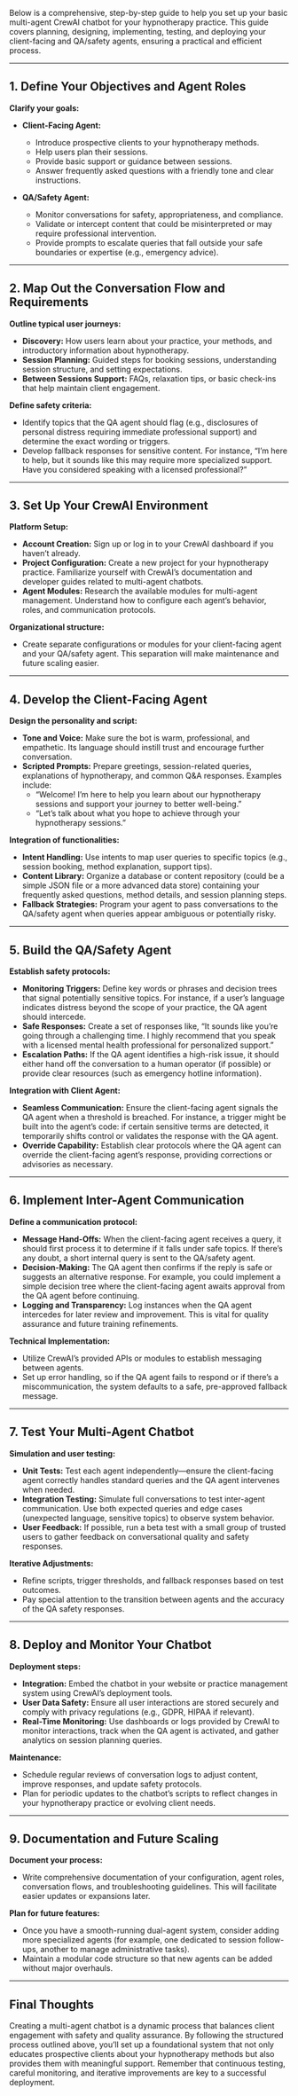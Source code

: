 Below is a comprehensive, step-by-step guide to help you set up your basic multi-agent CrewAI chatbot for your hypnotherapy practice. This guide covers planning, designing, implementing, testing, and deploying your client-facing and QA/safety agents, ensuring a practical and efficient process.

---

## 1. Define Your Objectives and Agent Roles

**Clarify your goals:**  
- **Client-Facing Agent:**  
  - Introduce prospective clients to your hypnotherapy methods.
  - Help users plan their sessions.
  - Provide basic support or guidance between sessions.
  - Answer frequently asked questions with a friendly tone and clear instructions.

- **QA/Safety Agent:**  
  - Monitor conversations for safety, appropriateness, and compliance.
  - Validate or intercept content that could be misinterpreted or may require professional intervention.
  - Provide prompts to escalate queries that fall outside your safe boundaries or expertise (e.g., emergency advice).

---

## 2. Map Out the Conversation Flow and Requirements

**Outline typical user journeys:**  
- **Discovery:** How users learn about your practice, your methods, and introductory information about hypnotherapy.  
- **Session Planning:** Guided steps for booking sessions, understanding session structure, and setting expectations.  
- **Between Sessions Support:** FAQs, relaxation tips, or basic check-ins that help maintain client engagement.

**Define safety criteria:**  
- Identify topics that the QA agent should flag (e.g., disclosures of personal distress requiring immediate professional support) and determine the exact wording or triggers.
- Develop fallback responses for sensitive content. For instance, “I’m here to help, but it sounds like this may require more specialized support. Have you considered speaking with a licensed professional?”

---

## 3. Set Up Your CrewAI Environment

**Platform Setup:**  
- **Account Creation:** Sign up or log in to your CrewAI dashboard if you haven’t already.
- **Project Configuration:** Create a new project for your hypnotherapy practice. Familiarize yourself with CrewAI’s documentation and developer guides related to multi-agent chatbots.
- **Agent Modules:** Research the available modules for multi-agent management. Understand how to configure each agent’s behavior, roles, and communication protocols.

**Organizational structure:**  
- Create separate configurations or modules for your client-facing agent and your QA/safety agent. This separation will make maintenance and future scaling easier.

---

## 4. Develop the Client-Facing Agent

**Design the personality and script:**  
- **Tone and Voice:** Make sure the bot is warm, professional, and empathetic. Its language should instill trust and encourage further conversation.
- **Scripted Prompts:** Prepare greetings, session-related queries, explanations of hypnotherapy, and common Q&A responses. Examples include:
  - “Welcome! I’m here to help you learn about our hypnotherapy sessions and support your journey to better well-being.”
  - “Let’s talk about what you hope to achieve through your hypnotherapy sessions.”
  
**Integration of functionalities:**  
- **Intent Handling:** Use intents to map user queries to specific topics (e.g., session booking, method explanation, support tips).
- **Content Library:** Organize a database or content repository (could be a simple JSON file or a more advanced data store) containing your frequently asked questions, method details, and session planning steps.
- **Fallback Strategies:** Program your agent to pass conversations to the QA/safety agent when queries appear ambiguous or potentially risky.

---

## 5. Build the QA/Safety Agent

**Establish safety protocols:**  
- **Monitoring Triggers:** Define key words or phrases and decision trees that signal potentially sensitive topics. For instance, if a user’s language indicates distress beyond the scope of your practice, the QA agent should intercede.
- **Safe Responses:** Create a set of responses like, “It sounds like you’re going through a challenging time. I highly recommend that you speak with a licensed mental health professional for personalized support.”
- **Escalation Paths:** If the QA agent identifies a high-risk issue, it should either hand off the conversation to a human operator (if possible) or provide clear resources (such as emergency hotline information).

**Integration with Client Agent:**  
- **Seamless Communication:** Ensure the client-facing agent signals the QA agent when a threshold is breached. For instance, a trigger might be built into the agent’s code: if certain sensitive terms are detected, it temporarily shifts control or validates the response with the QA agent.
- **Override Capability:** Establish clear protocols where the QA agent can override the client-facing agent’s response, providing corrections or advisories as necessary.

---

## 6. Implement Inter-Agent Communication

**Define a communication protocol:**  
- **Message Hand-Offs:** When the client-facing agent receives a query, it should first process it to determine if it falls under safe topics. If there’s any doubt, a short internal query is sent to the QA/safety agent.
- **Decision-Making:** The QA agent then confirms if the reply is safe or suggests an alternative response. For example, you could implement a simple decision tree where the client-facing agent awaits approval from the QA agent before continuing.
- **Logging and Transparency:** Log instances when the QA agent intercedes for later review and improvement. This is vital for quality assurance and future training refinements.

**Technical Implementation:**  
- Utilize CrewAI’s provided APIs or modules to establish messaging between agents.
- Set up error handling, so if the QA agent fails to respond or if there’s a miscommunication, the system defaults to a safe, pre-approved fallback message.

---

## 7. Test Your Multi-Agent Chatbot

**Simulation and user testing:**  
- **Unit Tests:** Test each agent independently—ensure the client-facing agent correctly handles standard queries and the QA agent intervenes when needed.
- **Integration Testing:** Simulate full conversations to test inter-agent communication. Use both expected queries and edge cases (unexpected language, sensitive topics) to observe system behavior.
- **User Feedback:** If possible, run a beta test with a small group of trusted users to gather feedback on conversational quality and safety responses.

**Iterative Adjustments:**  
- Refine scripts, trigger thresholds, and fallback responses based on test outcomes.
- Pay special attention to the transition between agents and the accuracy of the QA safety responses.

---

## 8. Deploy and Monitor Your Chatbot

**Deployment steps:**  
- **Integration:** Embed the chatbot in your website or practice management system using CrewAI’s deployment tools.
- **User Data Safety:** Ensure all user interactions are stored securely and comply with privacy regulations (e.g., GDPR, HIPAA if relevant).
- **Real-Time Monitoring:** Use dashboards or logs provided by CrewAI to monitor interactions, track when the QA agent is activated, and gather analytics on session planning queries.

**Maintenance:**  
- Schedule regular reviews of conversation logs to adjust content, improve responses, and update safety protocols.  
- Plan for periodic updates to the chatbot’s scripts to reflect changes in your hypnotherapy practice or evolving client needs.

---

## 9. Documentation and Future Scaling

**Document your process:**  
- Write comprehensive documentation of your configuration, agent roles, conversation flows, and troubleshooting guidelines. This will facilitate easier updates or expansions later.

**Plan for future features:**  
- Once you have a smooth-running dual-agent system, consider adding more specialized agents (for example, one dedicated to session follow-ups, another to manage administrative tasks).  
- Maintain a modular code structure so that new agents can be added without major overhauls.

---

## Final Thoughts

Creating a multi-agent chatbot is a dynamic process that balances client engagement with safety and quality assurance. By following the structured process outlined above, you’ll set up a foundational system that not only educates prospective clients about your hypnotherapy methods but also provides them with meaningful support. Remember that continuous testing, careful monitoring, and iterative improvements are key to a successful deployment.
